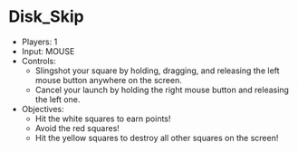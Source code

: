 # Disk_Skip

<div id="diskskip" class="hidden">
		<ul>
			<li>Players: 1</li>
			<li>Input: MOUSE</li>
			<li>Controls:
				<ul>
					<li>Slingshot your square by holding, dragging, and releasing the left mouse button anywhere on the screen.</li>
					<li>Cancel your launch by holding the right mouse button and releasing the left one.</li>
				</ul>
			</li>
			<li>Objectives:
				<ul>
					<li>Hit the white squares to earn points!</li>
					<li>Avoid the red squares!</li>
					<li>Hit the yellow squares to destroy all other squares on the screen!</li>
				</ul>
			</li>
		</ul>
	</div>
